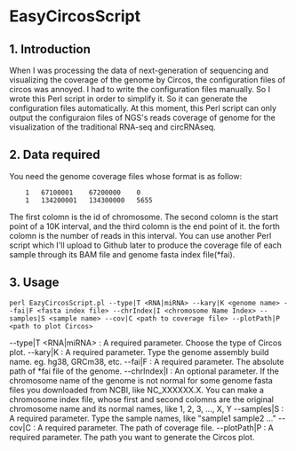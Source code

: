 # EasyCircosScript

## 1. Introduction
When I was processing the data of next-generation of sequencing and visualizing the coverage of the genome by Circos, the configuration files of circos was annoyed. I had to write the configuration files manually. So I wrote this Perl script in order to simplify it. So it can generate the configuration files automatically. At this moment, this Perl script can only output the configuraion files of NGS's reads coverage of genome for the visualization of the traditional RNA-seq and circRNAseq.

## 2. Data required
You need the genome coverage files whose format is as follow:

		1	67100001	67200000	0
		1	134200001	134300000	5655

The first colomn is the id of chromosome. The second colomn is the start point of a 10K interval, and the third colomn is the end point of it. the forth colomn is the number of reads in this interval. You can use another Perl script which I'll upload to Github later to produce the coverage file of each sample through its BAM file and genome fasta index file(\*fai).

## 3. Usage
	perl EazyCircosScript.pl --type|T <RNA|miRNA> --kary|K <genome name> --fai|F <fasta index file> --chrIndex|I <chromosome Name Index> --samples|S <sample name> --cov|C <path to coverage file> --plotPath|P <path to plot Circos>

--type|T <RNA|miRNA> : A required parameter. Choose the type of Circos plot.
--kary|K <genome name> : A required parameter. Type the genome assembly build name. eg. hg38, GRCm38, etc.
--fai|F  <fasta index file> : A required parameter. The absolute path of \*fai file of the genome.
--chrIndex|I <chromosome Name Index> : An optional parameter. If the chromosome name of the genome is not normal for some genome fasta files you downloaded from NCBI, like NC_XXXXXX.X. You can make a chromosome index file, whose first and second colomns are the original chromosome name and its normal names, like 1, 2, 3, ..., X, Y
--samples|S <sample name> : A required parameter. Type the sample names, like "sample1 sample2 ..."
--cov|C <path to coverage file> : A required parameter. The path of coverage file.
--plotPath|P <path to plot Circos> : A required parameter. The path you want to generate the Circos plot.
